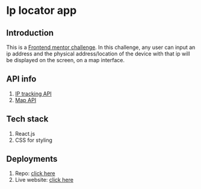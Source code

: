 # Ip locator app

## Introduction
This is a [Frontend mentor challenge](https://www.frontendmentor.io/challenges/ip-address-tracker-I8-0yYAH0). In this challenge, any user can input an ip address and the physical address/location of the device with that ip will be displayed on the screen, on a map interface.

## API info
1) [IP tracking API](https://geo.ipify.org/)
2) [Map API](https://leafletjs.com/)

## Tech stack
1) React.js
2) CSS for styling

## Deployments
1) Repo: [click here](https://github.com/swagthehooman/Ip_locator)
2) Live website: [click here](https://github.com/swagthehooman/Ip_locator)
